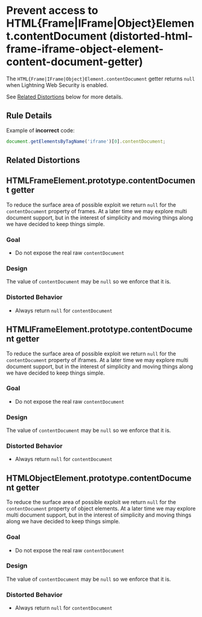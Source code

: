 # Prevent access to HTML{Frame|IFrame|Object}Element.contentDocument (distorted-html-frame-iframe-object-element-content-document-getter)

The `HTML{Frame|IFrame|Object}Element.contentDocument` getter returns `null` when Lightning Web Security is enabled.

See [Related Distortions](#related-distortions) below for more details.

## Rule Details

Example of **incorrect** code:

```js
document.getElementsByTagName('iframe')[0].contentDocument;
```

## Related Distortions

<!-- START generated embed: @locker/distortion/src/HTMLFrameElement/docs/contentDocument-getter.md -->
## HTMLFrameElement.prototype.contentDocument getter

To reduce the surface area of possible exploit we return `null` for the
`contentDocument` property of frames. At a later time we may explore multi
document support, but in the interest of simplicity and moving things along
we have decided to keep things simple.

### Goal

- Do not expose the real raw `contentDocument`

### Design

The value of `contentDocument` may be `null` so we enforce that it is.

### Distorted Behavior

- Always return `null` for `contentDocument`
<!-- END generated embed, please keep comment -->

<!-- START generated embed: @locker/distortion/src/HTMLIFrameElement/docs/contentDocument-getter.md -->
## HTMLIFrameElement.prototype.contentDocument getter

To reduce the surface area of possible exploit we return `null` for the
`contentDocument` property of iframes. At a later time we may explore multi
document support, but in the interest of simplicity and moving things along
we have decided to keep things simple.

### Goal

- Do not expose the real raw `contentDocument`

### Design

The value of `contentDocument` may be `null` so we enforce that it is.

### Distorted Behavior

- Always return `null` for `contentDocument`
<!-- END generated embed, please keep comment -->

<!-- START generated embed: @locker/distortion/src/HTMLObjectElement/docs/contentDocument-getter.md -->
## HTMLObjectElement.prototype.contentDocument getter

To reduce the surface area of possible exploit we return `null` for the
`contentDocument` property of object elements. At a later time we may explore
multi document support, but in the interest of simplicity and moving things along
we have decided to keep things simple.

### Goal

- Do not expose the real raw `contentDocument`

### Design

The value of `contentDocument` may be `null` so we enforce that it is.

### Distorted Behavior

- Always return `null` for `contentDocument`
<!-- END generated embed, please keep comment -->
